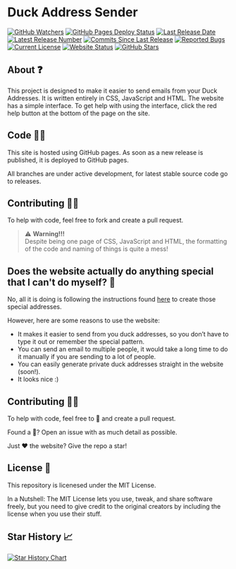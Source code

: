 # Duck Address Sender

[![GitHub Watchers](https://img.shields.io/github/watchers/Hamster45105/DuckAddressSend)](https://github.com/Hamster45105/DuckAddressSend/watchers)
[![GitHub Pages Deploy Status](https://img.shields.io/github/actions/workflow/status/Hamster45105/DuckAddressSend/static.yml)](https://github.com/Hamster45105/DuckAddressSend/actions/workflows/static.yml)
[![Last Release Date](https://img.shields.io/github/release-date/Hamster45105/DuckAddressSend?label=last%20release%20date)](https://github.com/Hamster45105/DuckAddressSend/releases/latest)
[![Latest Release Number](https://img.shields.io/github/v/release/Hamster45105/DuckAddressSend)](https://github.com/Hamster45105/DuckAddressSend/releases/latest)
[![Commits Since Last Release](https://img.shields.io/github/commits-since/Hamster45105/DuckAddressSend/latest/main?label=commits%20since%20last%20release)]()
[![Reported Bugs](https://img.shields.io/github/issues/Hamster45105/DuckAddressSend/bug?label=reported%20bugs&color=cc4453)](https://github.com/Hamster45105/DuckAddressSend/issues?q=is%3Aopen+is%3Aissue+label%3Abug)
[![Current License](https://img.shields.io/github/license/Hamster45105/DuckAddressSend)](https://github.com/Hamster45105/DuckAddressSend/blob/main/LICENSE)
[![Website Status](https://img.shields.io/website?up_message=online&down_message=offline&down_color=red&url=https%3A%2F%2Fhamster45105.github.io%2FDuckAddressSend%2F)](https://www.githubstatus.com/)
[![GitHub Stars](https://img.shields.io/github/stars/Hamster45105/DuckAddressSend)](https://github.com/Hamster45105/DuckAddressSend/stargazers)

## About ❓
This project is designed to make it easier to send emails from your Duck Addresses. It is written entirely in CSS, JavaScript and HTML. The website has a simple interface. To get help with using the interface, click the red help button at the bottom of the page on the site.

## Code 👨‍💻
This site is hosted using GitHub pages. As soon as a new release is published, it is deployed to GitHub pages.

All branches are under active development, for latest stable source code go to releases.

## Contributing 🙋‍♀️
To help with code, feel free to fork and create a pull request.

> :warning: **Warning!!!** <br>
Despite being one page of CSS, JavaScript and HTML, the formatting of the code and naming of things is quite a mess!

## Does the website actually do anything special that I can't do myself? 🤔
No, all it is doing is following the instructions found [here](https://duckduckgo.com/duckduckgo-help-pages/email-protection/duck-addresses/how-do-i-compose-a-new-email/) to create those special addresses.

However, here are some reasons to use the website:

* It makes it easier to send from you duck addresses, so you don’t have to type it out or remember the special pattern.
* You can send an email to multiple people, it would take a long time to do it manually if you are sending to a lot of people.
* You can easily generate private duck addresses straight in the website (soon!).
* It looks nice :)

## Contributing 🙋‍♀️
To help with code, feel free to 🍴 and create a pull request.

Found a 🐛? Open an issue with as much detail as possible.

Just ❤️ the website? Give the repo a star!

## License 📜
This repository is licenesed under the MIT License.

In a Nutshell: The MIT License lets you use, tweak, and share software freely, but you need to give credit to the original creators by including the license when you use their stuff.

## Star History 📈

[![Star History Chart](https://api.star-history.com/svg?repos=Hamster45105/DuckAddressSend&type=Date)](https://star-history.com/)

